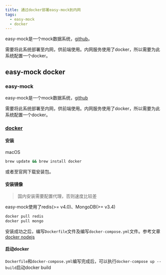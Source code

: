 ```yaml
---
title: 通过docker部署easy-mock到内网
tags: 
  - easy-mock
  - docker
---
```


easy-mock是一个mock数据系统，[github](https://github.com/easy-mock/easy-mock)。

需要将此系统部署至内网，供前端使用。内网服务使用了docker，所以需要为此系统配置一个docker。

<!-- more -->

## easy-mock docker

### easy-mock

easy-mock是一个mock数据系统，[github](https://github.com/easy-mock/easy-mock)

需要将此系统部署至内网，供前端使用。内网服务使用了docker，所以需要为此系统配置一个docker。


### [docker](https://www.docker.com/)

#### 安装

macOS

```sh
brew update && brew install docker
```

或者至官网下载安装包。

#### 安装镜像

> 国内安装需要配置代理，否则速度比较差

easy-mock使用了redis(>= v4.0)、MongoDB(>= v3.4)

```sh
docker pull redis
docker pull mongo
```

安装成功之后，编写`Dockerfile`文件及编写`docker-compose.yml`文件。参考文章[docker nodejs](https://ciphertrick.com/2017/10/23/dockerize-nodejs-service-with-mongodb-docker-compose/)


#### 启动docker

`Dockerfile`和`docker-compose.yml`编写完成后，可以执行`docker-compose up --build`启动docker build

